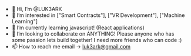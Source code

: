 - 👋 Hi, I’m @LUK3ARK
- 👀 I’m interested in ["Smart Contracts"], ["VR Development"], ["Machine Learning"]
- 🌱 I’m currently learning javascript! (React applications)
- 💞️ I’m looking to collaborate on ANYTHING! Please anyone who has some passion lets build together! I need more friends who can code :)
- 📫 How to reach me email -> luk3ark@gmail.com

<!---
LUK3ARK/LUK3ARK is a ✨ special ✨ repository because its `README.md` (this file) appears on your GitHub profile.
You can click the Preview link to take a look at your changes.
--->
